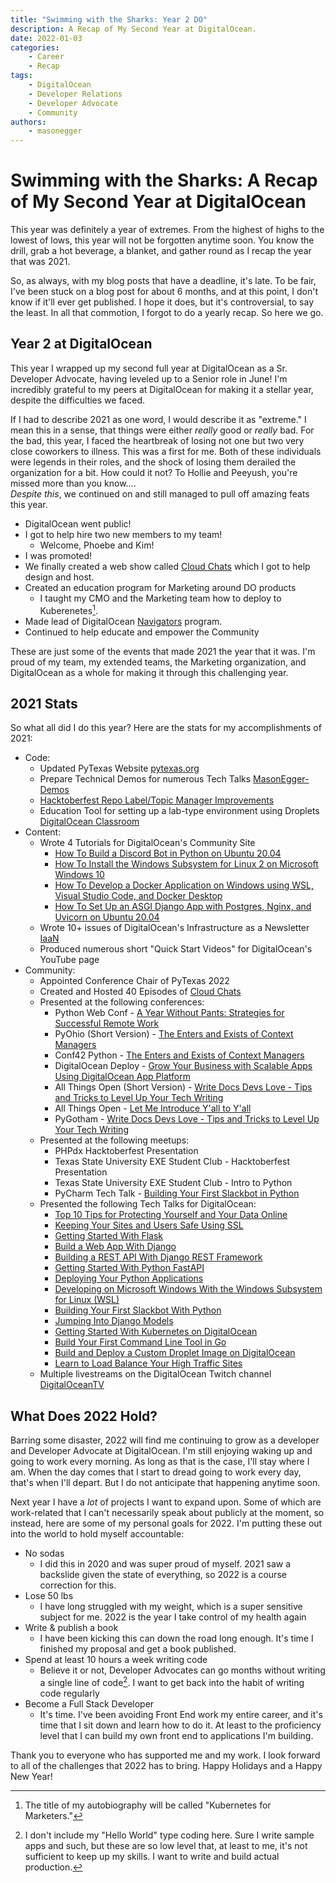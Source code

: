 ```yaml
---
title: "Swimming with the Sharks: Year 2 DO"
description: A Recap of My Second Year at DigitalOcean.
date: 2022-01-03
categories:
    - Career
    - Recap
tags: 
    - DigitalOcean
    - Developer Relations
    - Developer Advocate
    - Community
authors:
    - masonegger
---
```


# Swimming with the Sharks: A Recap of My Second Year at DigitalOcean

This year was definitely a year of extremes. From the highest of highs to the lowest of lows, this year will not be forgotten anytime soon. You know the drill, grab a hot beverage, a blanket, and gather round as I recap the year that was 2021.

<!-- more -->

So, as always, with my blog posts that have a deadline, it's late. To be fair, I've been stuck on a blog post for about 6 months, and at this point, I don't know if it'll ever get published. I hope it does, but it's controversial, to say the least. In all that commotion, I forgot to do a yearly recap. So here we go.

## Year 2 at DigitalOcean
This year I wrapped up my second full year at DigitalOcean as a Sr. Developer Advocate, having leveled up to a Senior role in June! I'm incredibly grateful to my peers at DigitalOcean for making it a stellar year, despite the difficulties we faced. 

If I had to describe 2021 as one word, I would describe it as "extreme." I mean this in a sense, that things were either _really_ good or _really_ bad. For the bad, this year, I faced the heartbreak of losing not one but two very close coworkers to illness. This was a first for me. Both of these individuals were legends in their roles, and the shock of losing them derailed the organization for a bit. How could it not? To Hollie and Peeyush, you're missed more than you know....<br> _Despite this_, we continued on and still managed to pull off amazing feats this year. 

* DigitalOcean went public! 
* I got to help hire two new members to my team! 
    * Welcome, Phoebe and Kim!
* I was promoted! 
* We finally created a web show called [Cloud Chats](https://do.co/cloudchats) which I got to help design and host. 
* Created an education program for Marketing around DO products
    * I taught my CMO and the Marketing team how to deploy to Kuberenetes[^1].
* Made lead of DigitalOcean [Navigators](https://do.co/navigators) program.
* Continued to help educate and empower the Community

These are just some of the events that made 2021 the year that it was. I'm proud of my team, my extended teams, the Marketing organization, and DigitalOcean as a whole for making it through this challenging year.

## 2021 Stats
So what all did I do this year? Here are the stats for my accomplishments of 2021:

* Code:
    * Updated PyTexas Website [pytexas.org](https://pytexas.org)
    * Prepare Technical Demos for numerous Tech Talks [MasonEgger-Demos](https://github.com/MasonEgger-Demos)
    * [Hacktoberfest Repo Label/Topic Manager Improvements](https://github.com/do-community/hacktoberfest-repo-topic-apply)
    * Education Tool for setting up a lab-type environment using Droplets [DigitalOcean Classroom](https://github.com/MasonEgger/digitalocean-classroom)
* Content:
    * Wrote 4 Tutorials for DigitalOcean's Community Site
        * [How To Build a Discord Bot in Python on Ubuntu 20.04](https://www.digitalocean.com/community/tutorials/how-to-build-a-discord-bot-in-python-on-ubuntu-20-04)
        * [How To Install the Windows Subsystem for Linux 2 on Microsoft Windows 10](https://www.digitalocean.com/community/tutorials/how-to-install-the-windows-subsystem-for-linux-2-on-microsoft-windows-10)
        * [How To Develop a Docker Application on Windows using WSL, Visual Studio Code, and Docker Desktop](https://www.digitalocean.com/community/tutorials/how-to-develop-a-docker-application-on-windows-using-wsl-visual-studio-code-and-docker-desktop)
        * [How To Set Up an ASGI Django App with Postgres, Nginx, and Uvicorn on Ubuntu 20.04](https://www.digitalocean.com/community/tutorials/how-to-set-up-an-asgi-django-app-with-postgres-nginx-and-uvicorn-on-ubuntu-20-04)
    * Wrote 10+ issues of DigitalOcean's Infrastructure as a Newsletter [IaaN](https://www.digitalocean.com/community/newsletter)
    * Produced numerous short "Quick Start Videos" for DigitalOcean's YouTube page
* Community:
    * Appointed Conference Chair of PyTexas 2022
    * Created and Hosted 40 Episodes of [Cloud Chats](https://www.digitalocean.com/community/pages/cloud-chats)
    * Presented at the following conferences:
        * Python Web Conf - [A Year Without Pants: Strategies for Successful Remote Work](https://www.youtube.com/watch?v=auXm66gZ9JI)
        * PyOhio (Short Version) - [The Enters and Exists of Context Managers](https://www.youtube.com/watch?v=rcs6W5EHJS8)
        * Conf42 Python - [The Enters and Exists of Context Managers](https://www.youtube.com/watch?v=py7GXsgycUs&t=2s)
        * DigitalOcean Deploy - [Grow Your Business with Scalable Apps Using DigitalOcean App Platform](https://www.digitalocean.com/community/tech_talks/grow-your-business-with-scalable-apps-using-digitalocean-app-platform)
        * All Things Open (Short Version) - [Write Docs Devs Love - Tips and Tricks to Level Up Your Tech Writing](https://www.youtube.com/watch?v=he0FD8DoDmU)
        * All Things Open - [Let Me Introduce Y'all to Y'all](https://www.youtube.com/watch?v=MewSOTTlBkk&t=1s)
        * PyGotham - [Write Docs Devs Love - Tips and Tricks to Level Up Your Tech Writing](https://www.youtube.com/watch?v=-4JwlAI-1L0)
    * Presented at the following meetups:
        * PHPdx Hacktoberfest Presentation
        * Texas State University EXE Student Club - Hacktoberfest Presentation
        * Texas State University EXE Student Club - Intro to Python
        * PyCharm Tech Talk - [Building Your First Slackbot in Python](https://www.youtube.com/watch?v=2X8SrKL7E9A)
    * Presented the following Tech Talks for DigitalOcean:
        * [Top 10 Tips for Protecting Yourself and Your Data Online](https://www.digitalocean.com/community/tech_talks/top-10-tips-for-protecting-yourself-and-your-data)
        * [Keeping Your Sites and Users Safe Using SSL](https://www.digitalocean.com/community/tech_talks/keeping-your-sites-and-users-safe-using-ssl)
        * [Getting Started With Flask](https://www.digitalocean.com/community/tech_talks/getting-started-with-flask)
        * [Build a Web App With Django](https://www.digitalocean.com/community/tech_talks/build-a-web-app-with-django)
        * [Building a REST API With Django REST Framework](https://www.digitalocean.com/community/tech_talks/building-a-rest-api-with-django-rest-framework)
        * [Getting Started With Python FastAPI](https://www.digitalocean.com/community/tech_talks/getting-started-with-python-fastapi)
        * [Deploying Your Python Applications](https://www.digitalocean.com/community/tech_talks/deploying-your-python-applications)
        * [Developing on Microsoft Windows With the Windows Subsystem for Linux (WSL)](https://www.digitalocean.com/community/tech_talks/developing-on-windows-with-the-wsl)
        * [Building Your First Slackbot With Python](https://www.digitalocean.com/community/tech_talks/building-your-first-slackbot-with-python)
        * [Jumping Into Django Models](https://www.digitalocean.com/community/tech_talks/jumping-into-django-models)
        * [Getting Started With Kubernetes on DigitalOcean](https://www.digitalocean.com/community/tech_talks/getting-started-with-kubernetes-on-digitalocean)
        * [Build Your First Command Line Tool in Go](https://www.digitalocean.com/community/tech_talks/build-your-first-command-line-tool-in-go)
        * [Build and Deploy a Custom Droplet Image on DigitalOcean](https://www.digitalocean.com/community/tech_talks/build-and-deploy-a-custom-droplet-image-on-digitalocean)
        * [Learn to Load Balance Your High Traffic Sites](https://www.digitalocean.com/community/tech_talks/getting-started-with-load-balancers)
    * Multiple livestreams on the DigitalOcean Twitch channel [DigitalOceanTV](https://twitch.tv/digitaloceantv)

## What Does 2022 Hold?
Barring some disaster, 2022 will find me continuing to grow as a developer and Developer Advocate at DigitalOcean. I'm still enjoying waking up and going to work every morning. As long as that is the case, I'll stay where I am. When the day comes that I start to dread going to work every day, that's when I'll depart. But I do not anticipate that happening anytime soon.

Next year I have a _lot_ of projects I want to expand upon. Some of which are work-related that I can't necessarily speak about publicly at the moment, so instead, here are some of my personal goals for 2022. I'm putting these out into the world to hold myself accountable:

* No sodas
    * I did this in 2020 and was super proud of myself. 2021 saw a backslide given the state of everything, so 2022 is a course correction for this.
* Lose 50 lbs
    * I have long struggled with my weight, which is a super sensitive subject for me. 2022 is the year I take control of my health again
* Write & publish a book
    * I have been kicking this can down the road long enough. It's time I finished my proposal and get a book published.
* Spend at least 10 hours a week writing code
    * Believe it or not, Developer Advocates can go months without writing a single line of code[^2]. I want to get back into the habit of writing code regularly
* Become a Full Stack Developer
    * It's time. I've been avoiding Front End work my entire career, and it's time that I sit down and learn how to do it. At least to the proficiency level that I can build my own front end to applications I'm building.

Thank you to everyone who has supported me and my work. I look forward to all of the challenges that 2022 has to bring. Happy Holidays and a Happy New Year!

[^1]: The title of my autobiography will be called "Kubernetes for Marketers."

[^2]: I don't include my "Hello World" type coding here. Sure I write sample apps and such, but these are so low level that, at least to me, it's not sufficient to keep up my skills. I want to write and build actual production.